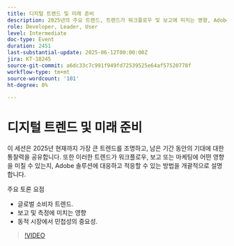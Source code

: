 ```yaml
---
title: 디지털 트렌드 및 미래 준비
description: 2025년의 주요 트렌드, 트렌드가 워크플로우 및 보고에 미치는 영향, Adobe 솔루션을 사용하여 적응하는 방법을 살펴봅니다. 글로벌 트렌드, 민첩성 및 측정을 다룹니다.
role: Developer, Leader, User
level: Intermediate
doc-type: Event
duration: 2451
last-substantial-update: 2025-06-12T00:00:00Z
jira: KT-18245
source-git-commit: a6dc33c7c991f949fd72539525e64af57520778f
workflow-type: tm+mt
source-wordcount: '101'
ht-degree: 0%

---
```



# 디지털 트렌드 및 미래 준비

이 세션은 2025년 현재까지 가장 큰 트렌드를 조명하고, 남은 기간 동안의 기대에 대한 통찰력을 공유합니다. 또한 이러한 트렌드가 워크플로우, 보고 또는 마케팅에 어떤 영향을 미칠 수 있는지, Adobe 솔루션에 대응하고 적응할 수 있는 방법을 개괄적으로 설명합니다.

주요 토론 요점

* 글로벌 소비자 트렌드.
* 보고 및 측정에 미치는 영향
* 동적 시장에서 민첩성의 중요성.

>[!VIDEO](https://video.tv.adobe.com/v/3463356/?learn=on&enablevpops)
